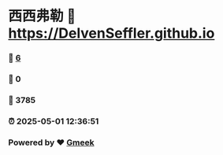 # 西西弗勒 :link: https://DelvenSeffler.github.io 
### :page_facing_up: [6](https://DelvenSeffler.github.io/tag.html) 
### :speech_balloon: 0 
### :hibiscus: 3785 
### :alarm_clock: 2025-05-01 12:36:51 
### Powered by :heart: [Gmeek](https://github.com/Meekdai/Gmeek)
